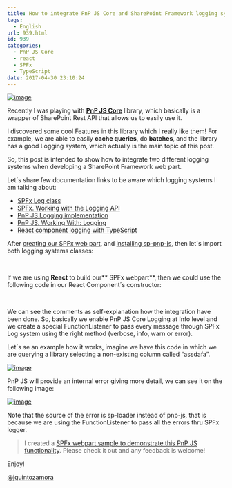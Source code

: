 ```yaml
---
title: How to integrate PnP JS Core and SharePoint Framework logging systems
tags:
  - English
url: 939.html
id: 939
categories:
  - PnP JS Core
  - react
  - SPFx
  - TypeScript
date: 2017-04-30 23:10:24
---
```


[![image](https://blog.josequinto.com/wp-content/uploads/2017/04/image_thumb-5.png "image")](https://blog.josequinto.com/wp-content/uploads/2017/04/image-5.png)

Recently I was playing with **[PnP JS Core](https://github.com/SharePoint/PnP-JS-Core)** library, which basically is a wrapper of SharePoint Rest API that allows us to easily use it.

I discovered some cool Features in this library which I really like them! For example, we are able to easily **cache queries**, do **batches**, and the library has a good Logging system, which actually is the main topic of this post.

So, this post is intended to show how to integrate two different logging systems when developing a SharePoint Framework web part. 

Let´s share few documentation links to be aware which logging systems I am talking about:

*   [SPFx Log class](https://dev.office.com/sharepoint/reference/spfx/sp-core-library/log)  <li>[SPFx. Working with the Logging API](https://github.com/SharePoint/sp-dev-docs/wiki/Working-with-the-Logging-API)  <li>[PnP JS Logging implementation](https://github.com/SharePoint/PnP-JS-Core/blob/master/src/utils/logging.ts)  <li>[PnP JS. Working With: Logging](https://github.com/SharePoint/PnP-JS-Core/wiki/Working-With:-Logging)  <li>[React component logging with TypeScript](https://github.com/pepaar/typescript-webpack-react-redux-boilerplate/blob/master/App/Components/BaseComponent.tsx) 

After [creating our SPFx web part](https://dev.office.com/sharepoint/docs/spfx/web-parts/get-started/build-a-hello-world-web-part), and [installing sp-pnp-js](https://github.com/SharePoint/PnP-JS-Core#get-started), then let´s import both logging systems classes:
<script src="https://gist.github.com/jquintozamora/a243b262348e2ac6b5c0dca50aebe5b4.js"></script> 

&nbsp;

If we are using **React** to build our** SPFx webpart**, then we could use the following code in our React Component´s constructor:
<script src="https://gist.github.com/jquintozamora/2d77f3e9fedf96a75e31cc0e29274252.js"></script> 

&nbsp;

We can see the comments as self-explanation how the integration have been done. So, basically we enable PnP JS Core Logging at Info level and we create a special FunctionListener to pass every message through SPFx Log system using the right method (verbose, info, warn or error). 

Let´s se an example how it works, imagine we have this code in which we are querying a library selecting a non-existing column called “assdafa”. 

[![image](https://blog.josequinto.com/wp-content/uploads/2017/05/image_thumb.png "image")](https://blog.josequinto.com/wp-content/uploads/2017/05/image.png)

PnP JS will provide an internal error giving more detail, we can see it on the following image:

[![image](https://blog.josequinto.com/wp-content/uploads/2017/05/image_thumb-1.png "image")](https://blog.josequinto.com/wp-content/uploads/2017/05/image-1.png)

Note that the source of the error is sp-loader instead of pnp-js, that is because we are using the FunctionListener to pass all the errors thru SPFx logger.
 > I created a [SPFx webpart sample to demonstrate this PnP JS functionality](https://github.com/jquintozamora/spfx-react-async-await-sp-pnp-js/blob/master/src/webparts/asyncAwaitPnPJs/components/AsyncAwaitPnPJs.tsx). Please check it out and any feedback is welcome! 

 Enjoy!

[@jquintozamora](mailto:Enjoy!@jquintozamora)